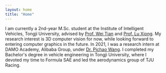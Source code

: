 ```yaml
---
layout: home
title: "Home"
---
```


I am currently a 2nd-year M.Sc. student at the Institute of Intelligent Vehicles, Tongji University, advised by [Prof. Wei Tian](https://scholar.google.com/citations?user=aYKQn88AAAAJ&hl=en) and [Prof. Lu Xiong](https://www.researchgate.net/scientific-contributions/Lu-Xiong-71708073). My research interest is 3D computer vision for now, while looking forward to entering computer graphics in the future. In 2021, I was a research intern at DAMO Academy, Alibaba Group, under [Dr. Pichao Wang](https://wangpichao.github.io/). I completed my Bachelor's degree in vehicle engineering in Tongji University, where I devoted my time to Formula SAE and led the aerodynamics group of TJU Racing. 
